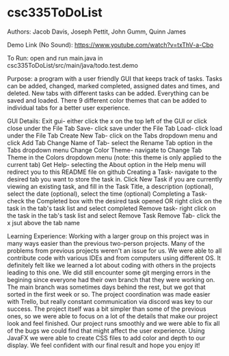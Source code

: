 # csc335ToDoList
Authors: Jacob Davis, Joseph Pettit, John Gumm, Quinn James

Demo Link (No Sound): https://www.youtube.com/watch?v=txThV-a-Cbo

To Run: open and run main.java in csc335ToDoList/src/main/java/todo.test.demo

Purpose: 
a program with a user friendly GUI that keeps track of tasks. Tasks can be added, changed, marked completed, assigned dates and times, and deleted. New tabs with different tasks can be added. Everything can be saved and loaded. There 9 different color themes that can be added to individual tabs for a better user experience.

GUI Details:
Exit gui- either click the x on the top left of the GUI or click close under the File Tab
Save- click save under the File Tab
Load- click load under the File Tab
Create New Tab- click on the Tabs dropdown menu and click Add Tab
Change Name of Tab- select the Rename Tab option in the Tabs dropdown menu
Change Color Theme- navigate to Change Tab Theme in the Colors dropdown menu (note: this theme is only applied to the current tab)
Get Help- selecting the About option in the Help menu will redirect you to this README file on github
Creating a Task- navigate to the desired tab you want to store the task in. Click New Task if you are currently viewing an existing task, and fill in the Task Title, a description (optional), select the date (optional), select the time (optional)
Completing a Task- check the Completed box with the desired task opened OR right click on the task in the tab's task list and select completed
Remove task- right click on the task in the tab's task list and select Remove Task
Remove Tab- click the x jsut above the tab name


Learning Experience: 
Working with a larger group on this project was in many ways easier than the previous two-person projects. Many of the problems from previous projects weren't an issue for us. We were able to all contribute code with various IDEs and from computers using different OS. It definitely felt like we learned a lot about coding with others in the projects leading to this one. We did still encounter some git merging errors in the begining since everyone had their own branch that they were working on. The main branch was sometimes days behind the rest, but we got that sorted in the first week or so. The project coordination was made easier with Trello, but really constant communication via discord was key to our success. The project itself was a bit simpler than some of the previous ones, so we were able to focus on a lot of the details that make our project look and feel finished. Our project runs smoothly and we were able to fix all of the bugs we could find that might affect the user experience. Using JavaFX we were able to create CSS files to add color and depth to our display. We feel confident with our final result and hope you enjoy it!



